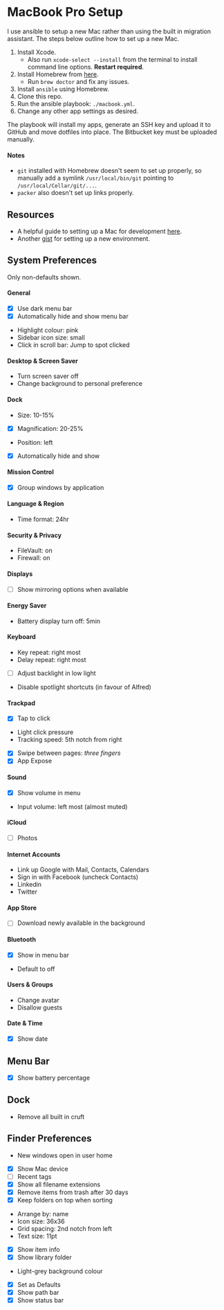 # MacBook Pro Setup

I use ansible to setup a new Mac rather than using the built in migration
assistant. The steps below outline how to set up a new Mac.

1. Install Xcode.
    - Also run `xcode-select --install` from the terminal to install command
      line options. **Restart required**.
2. Install Homebrew from [here](http://brew.sh/).
    - Run `brew doctor` and fix any issues.
3. Install `ansible` using Homebrew.
4. Clone this repo.
5. Run the ansible playbook: `./macbook.yml`.
6. Change any other app settings as desired.

The playbook will install my apps, generate an SSH key and upload it to GitHub
and move dotfiles into place. The Bitbucket key must be uploaded manually.

#### Notes

- `git` installed with Homebrew doesn't seem to set up properly, so manually add
  a symlink `/usr/local/bin/git` pointing to `/usr/local/Cellar/git/...`.
- `packer` also doesn't set up links properly.

## Resources

- A helpful guide to setting up a Mac for development [here](http://sourabhbajaj.com/mac-setup/).
- Another [gist](https://gist.github.com/balupton/5259595) for setting up a new
  environment.

## System Preferences

Only non-defaults shown.

#### General

- [x] Use dark menu bar
- [x] Automatically hide and show menu bar
- Highlight colour: pink
- Sidebar icon size: small
- Click in scroll bar: Jump to spot clicked

#### Desktop & Screen Saver

- Turn screen saver off
- Change background to personal preference

#### Dock

- Size: 10-15%
- [x] Magnification: 20-25%
- Position: left
- [x] Automatically hide and show

#### Mission Control

- [x] Group windows by application

#### Language & Region

- Time format: 24hr

#### Security & Privacy

- FileVault: on
- Firewall: on

#### Displays

- [ ] Show mirroring options when available

#### Energy Saver

- Battery display turn off: 5min

#### Keyboard

- Key repeat: right most
- Delay repeat: right most
- [ ] Adjust backlight in low light
- Disable spotlight shortcuts (in favour of Alfred)

#### Trackpad

- [x] Tap to click
- Light click pressure
- Tracking speed: 5th notch from right
- [x] Swipe between pages: _three fingers_
- [x] App Expose

#### Sound

- [x] Show volume in menu
- Input volume: left most (almost muted)

#### iCloud

- [ ] Photos

#### Internet Accounts

- Link up Google with Mail, Contacts, Calendars
- Sign in with Facebook (uncheck Contacts)
- Linkedin
- Twitter

#### App Store

- [ ] Download newly available in the background

#### Bluetooth

- [x] Show in menu bar
- Default to off

#### Users & Groups

- Change avatar
- Disallow guests

#### Date & Time

- [x] Show date

## Menu Bar

- [x] Show battery percentage

## Dock

- Remove all built in cruft

## Finder Preferences

- New windows open in user home
- [x] Show Mac device
- [ ] Recent tags
- [x] Show all filename extensions
- [x] Remove items from trash after 30 days
- [x] Keep folders on top when sorting
- Arrange by: name
- Icon size: 36x36
- Grid spacing: 2nd notch from left
- Text size: 11pt
- [x] Show item info
- [x] Show library folder
- Light-grey background colour
- [x] Set as Defaults
- [x] Show path bar
- [x] Show status bar
